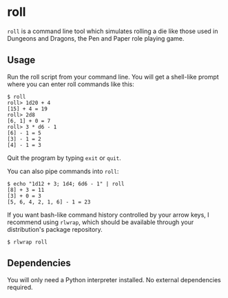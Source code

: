 # roll

`roll` is a command line tool which simulates rolling a die like those used in Dungeons and Dragons, the Pen and Paper role playing game.

## Usage

Run the roll script from your command line. You will get a shell-like prompt where you can enter roll commands like this:

    $ roll
    roll> 1d20 + 4
    [15] + 4 = 19
    roll> 2d8
    [6, 1] + 0 = 7
    roll> 3 * d6 - 1
    [6] - 1 = 5
    [3] - 1 = 2
    [4] - 1 = 3

Quit the program by typing `exit` or `quit`.

You can also pipe commands into `roll`:

    $ echo "1d12 + 3; 1d4; 6d6 - 1" | roll
    [8] + 3 = 11
    [3] + 0 = 3
    [5, 6, 4, 2, 1, 6] - 1 = 23

If you want bash-like command history controlled by your arrow keys, I recommend using `rlwrap`, which should be available through your distribution's package repository.

    $ rlwrap roll

## Dependencies

You will only need a Python interpreter installed. No external dependencies required.